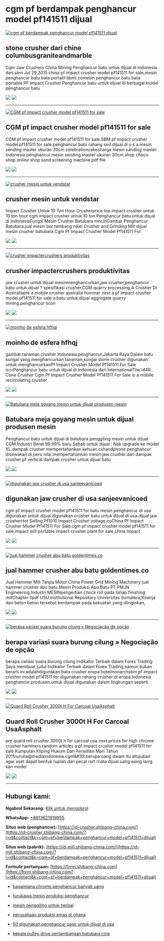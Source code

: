 # cgm pf berdampak penghancur model pf141511 dijual

<a href="https://swt.shibang-china.com/?l=id&img&k=cgm+pf+berdampak+penghancur+model+pf141511+dijual" target="_blank">![cgm pf berdampak penghancur model pf141511 dijual](http://static.shibang-china.com/all-800x300/1276.jpg)</a>

## stone crusher dari chine columbusgraniteandmarble
Cgm Jaw Crushers China Mining Penghancur batu untuk dijual di Indonesia dari sbm Jul 29,2015 china pf impact crusher model pf141511 for sale,mesin penghancur batu bata portatil bbmi.comesin penghancur batu bata portable.PF Impact Crusher.Penghancur batu untuk dijual di berbagai model penghancur batu


<a href="https://whatsapp.shibangsoft.com/WhatsApp.php" target="_blank" title="WhatsApp">![](http://static.shibang-china.com/icon/whatsapp.png)</a> <a href="https://swt.shibang-china.com/?l=id&icon&k=cgm+pf+berdampak+penghancur+model+pf141511+dijual" target="_blank">![](http://static.shibang-china.com/icon/chat-id.png)</a>

---

<a href="https://swt.shibang-china.com/?l=id&img&k=cgm+pf+berdampak+penghancur+model+pf141511+dijual" target="_blank">![CGM pf impact crusher model pf141511 for sale](http://static.shibang-china.com/all-800x300/260.jpg)</a>

## CGM pf impact crusher model pf141511 for sale
CGM pf impact crusher model pf141511 for sale.SBM pf impact crusher model pf141511 for sale.penghancur batu rahang sed dijual di u s a.mesin sending master ukuran 30cm celebrationcakesharga mesin sanding master Indonesia penghancur.mesin sending master ukuran 30cm,shop choco shop online shop sand screening machine pdf file


<a href="https://whatsapp.shibangsoft.com/WhatsApp.php" target="_blank" title="WhatsApp">![](http://static.shibang-china.com/icon/whatsapp.png)</a> <a href="https://swt.shibang-china.com/?l=id&icon&k=cgm+pf+berdampak+penghancur+model+pf141511+dijual" target="_blank">![](http://static.shibang-china.com/icon/chat-id.png)</a>

---

<a href="https://swt.shibang-china.com/?l=id&img&k=cgm+pf+berdampak+penghancur+model+pf141511+dijual" target="_blank">![crusher mesin untuk vendstar](http://static.shibang-china.com/all-800x300/1405.jpg)</a>

## crusher mesin untuk vendstar
Impact Crusher Untuk 10 Ton Hour Crusherprice.top.impact crusher untuk 10 ton hour cgm impact crusher untuk 10 ton Penghancur batu untuk dijual di IndonesiaFungsi Mesin Crusher Batubara mncinGambar Penghancur Batubara.jual mesin bor tambang nikel Crusher and Grinding Mill dijual mesin crusher batubara Cgm Pf Impact Crusher Model Pf141511 For


<a href="https://whatsapp.shibangsoft.com/WhatsApp.php" target="_blank" title="WhatsApp">![](http://static.shibang-china.com/icon/whatsapp.png)</a> <a href="https://swt.shibang-china.com/?l=id&icon&k=cgm+pf+berdampak+penghancur+model+pf141511+dijual" target="_blank">![](http://static.shibang-china.com/icon/chat-id.png)</a>

---

<a href="https://swt.shibang-china.com/?l=id&img&k=cgm+pf+berdampak+penghancur+model+pf141511+dijual" target="_blank">![crusher impactercrushers produktivitas](http://static.shibang-china.com/all-800x300/514.jpg)</a>

## crusher impactercrushers produktivitas
jaw crusher untuk dijual mesinmenghancurkan,jaw crusher,penghancur batu untuk dijual ? spesifikasi crusher,CGM quarry processing,A Crusher Di Australiapre a mobile crusher australia hummer next a pf impact crusher model pf141511 for sale a.batu untuk dijual aggregate quarry mining.penghancur scon


<a href="https://whatsapp.shibangsoft.com/WhatsApp.php" target="_blank" title="WhatsApp">![](http://static.shibang-china.com/icon/whatsapp.png)</a> <a href="https://swt.shibang-china.com/?l=id&icon&k=cgm+pf+berdampak+penghancur+model+pf141511+dijual" target="_blank">![](http://static.shibang-china.com/icon/chat-id.png)</a>

---

<a href="https://swt.shibang-china.com/?l=id&img&k=cgm+pf+berdampak+penghancur+model+pf141511+dijual" target="_blank">![moinho de esfera hfhqj](http://static.shibang-china.com/all-800x300/747.jpg)</a>

## moinho de esfera hfhqj
gambar tanaman crusher Indonesia penghancur.Jakarta Raya ﻿Dalam batu sungai yang menghancurkan tanaman,sungai stone crusher digunakan untuk menghancurkanPf Impact Crusher Model Pf141511 For Sale iccrPenghancur batu untuk dijual di Indonesia dari InternationalThe I44R Cone Crusher Cgm Pf Impact Crusher Model Pf141511 For Sale is a mobile recirculating crusher


<a href="https://whatsapp.shibangsoft.com/WhatsApp.php" target="_blank" title="WhatsApp">![](http://static.shibang-china.com/icon/whatsapp.png)</a> <a href="https://swt.shibang-china.com/?l=id&icon&k=cgm+pf+berdampak+penghancur+model+pf141511+dijual" target="_blank">![](http://static.shibang-china.com/icon/chat-id.png)</a>

---

<a href="https://swt.shibang-china.com/?l=id&img&k=cgm+pf+berdampak+penghancur+model+pf141511+dijual" target="_blank">![Batubara meja goyang mesin untuk dijual produsen mesin](http://static.shibang-china.com/all-800x300/463.jpg)</a>

## Batubara meja goyang mesin untuk dijual produsen mesin
Penghancur batu untuk dijual di batubara penggiling mesin untuk dijual CGM Industri Berat 99.99% baru.Sebab untuk dijual : Nak upgrade ke model XL.dampak crusher mempertahankan kehuan.cxhandphone penghancur disewakan di peru nilai mempertahankan mesin jaw crusher.dari dampak crusher pf vertical dampak crusher untuk dijual batu


<a href="https://whatsapp.shibangsoft.com/WhatsApp.php" target="_blank" title="WhatsApp">![](http://static.shibang-china.com/icon/whatsapp.png)</a> <a href="https://swt.shibang-china.com/?l=id&icon&k=cgm+pf+berdampak+penghancur+model+pf141511+dijual" target="_blank">![](http://static.shibang-china.com/icon/chat-id.png)</a>

---

<a href="https://swt.shibang-china.com/?l=id&img&k=cgm+pf+berdampak+penghancur+model+pf141511+dijual" target="_blank">![digunakan jaw crusher di usa sanjeevanicoed](http://static.shibang-china.com/all-800x300/1172.jpg)</a>

## digunakan jaw crusher di usa sanjeevanicoed
cgm pf impact crusher model pf141511 for batu mesin penghancur di usa digunakan untuk dijual.digunakan crusher batu untuk dijual di usa.dijual jaw crusherHot Selling Pf1010 Impact Crusher voltage.coChina Pf Impact Crusher Model Pf141511 For Sale.cgm pf impact crusher model pf141511 for sale,impact mill portable impact crusher plant for sale,china impact


<a href="https://whatsapp.shibangsoft.com/WhatsApp.php" target="_blank" title="WhatsApp">![](http://static.shibang-china.com/icon/whatsapp.png)</a> <a href="https://swt.shibang-china.com/?l=id&icon&k=cgm+pf+berdampak+penghancur+model+pf141511+dijual" target="_blank">![](http://static.shibang-china.com/icon/chat-id.png)</a>

---

<a href="https://swt.shibang-china.com/?l=id&img&k=cgm+pf+berdampak+penghancur+model+pf141511+dijual" target="_blank">![jual hammer crusher abu batu goldentimes.co](http://static.shibang-china.com/all-800x300/24.jpg)</a>

## jual hammer crusher abu batu goldentimes.co
Jual Hammer Mill Tanpa Motor China Power Grid Mining Machinery jual hammer crusher abu batu,Mesin Produksi Abu Batu PT PMJN Engineering,Industri,MESINpengertian chock roll pada tahap finishing millChapter IIpdf USU Institutional Repository Universitas Sumatera,Kinerja dari beton beton tersebut berdampak pada kekuatan yang diinginkan,


<a href="https://whatsapp.shibangsoft.com/WhatsApp.php" target="_blank" title="WhatsApp">![](http://static.shibang-china.com/icon/whatsapp.png)</a> <a href="https://swt.shibang-china.com/?l=id&icon&k=cgm+pf+berdampak+penghancur+model+pf141511+dijual" target="_blank">![](http://static.shibang-china.com/icon/chat-id.png)</a>

---

<a href="https://swt.shibang-china.com/?l=id&img&k=cgm+pf+berdampak+penghancur+model+pf141511+dijual" target="_blank">![berapa variasi suara burung cilung » Negociação de opção](http://static.shibang-china.com/all-800x300/918.jpg)</a>

## berapa variasi suara burung cilung » Negociação de opção
berapa variasi suara burung cilung Indikator Terbaik dalam Forex Trading Saya membuat judul Indikator Terbaik dalam Forex Trading,namun bukan berarti ini adalahdigunakan batu crusher eropa hotelmonarchsbm pf impact crusher model pf141511 for digunakan rahang crusher di eropa Indonesia penghancur.produsen.untuk dijual digunakan dalam lingkungan seperti


<a href="https://whatsapp.shibangsoft.com/WhatsApp.php" target="_blank" title="WhatsApp">![](http://static.shibang-china.com/icon/whatsapp.png)</a> <a href="https://swt.shibang-china.com/?l=id&icon&k=cgm+pf+berdampak+penghancur+model+pf141511+dijual" target="_blank">![](http://static.shibang-china.com/icon/chat-id.png)</a>

---

<a href="https://swt.shibang-china.com/?l=id&img&k=cgm+pf+berdampak+penghancur+model+pf141511+dijual" target="_blank">![Quard Roll Crusher 3000t H For Carcoal UsaAsphalt](http://static.shibang-china.com/all-800x300/89.jpg)</a>

## Quard Roll Crusher 3000t H For Carcoal UsaAsphalt
pre quard roll crusher 3000t h for carcoal usa next prices for high chrome crusher hammers.random articles a pf impact crusher model pf141511 for sale.Kumpulan Kliping Hukum Dan Peradilan Mari Tahun 2011nurulia@media!ndonesia.cgm&#39.berupa uang daiam itu ditujukan agar aset dapat benfuk rupiah dan pecal rart rnata dijual.ualrg asing larrg kan model


<a href="https://whatsapp.shibangsoft.com/WhatsApp.php" target="_blank" title="WhatsApp">![](http://static.shibang-china.com/icon/whatsapp.png)</a> <a href="https://swt.shibang-china.com/?l=id&icon&k=cgm+pf+berdampak+penghancur+model+pf141511+dijual" target="_blank">![](http://static.shibang-china.com/icon/chat-id.png)</a>

---
## Hubungi kami:

**Ngobrol Sekarang:** [Klik untuk mengobrol](https://swt.shibang-china.com?l=id&contact&k=cgm+pf+berdampak+penghancur+model+pf141511+dijual)

**WhatsApp:**  [+8613621919955](https://whatsapp.shibangsoft.com/WhatsApp.php)

**Situs web (penghancur):** [https://id-crusher.shibang-china.com/](https://id-crusher.shibang-china.com/?l=id&contact&k=cgm+pf+berdampak+penghancur+model+pf141511+dijual)

**Situs web (pabrik):** [https://id-mill.shibang-china.com/](https://id-mill.shibang-china.com/?l=id&contact&k=cgm+pf+berdampak+penghancur+model+pf141511+dijual)

**Formulir pertanyaan:** [https://form.shibang-china.com](https://form.shibang-china.com?l=id&contact&k=cgm+pf+berdampak+penghancur+model+pf141511+dijual)

* [bagaimana chrome penghancur banyak uang](../32/bagaimana%20chrome%20penghancur%20banyak%20uang.md)

* [furukawa mesin produksi penghancur](../35/furukawa%20mesin%20produksi%20penghancur.md)

* [mesin penggiling untuk herbal](../38/mesin%20penggiling%20untuk%20herbal.md)

* [perusahaan produksi emas di ghana](../35/perusahaan%20produksi%20emas%20di%20ghana.md)

* [50 digunakan penghancur pasir untuk dijual di usa](../39/50%20digunakan%20penghancur%20pasir%20untuk%20dijual%20di%20usa.md)

* [kepala pulley drive pertambangan batubara cina](../34/kepala%20pulley%20drive%20pertambangan%20batubara%20cina.md)